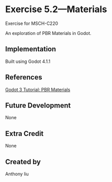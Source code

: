 
# Exercise 5.2—Materials

Exercise for MSCH-C220

An exploration of PBR Materials in Godot.

## Implementation

Built using Godot 4.1.1

## References

[Godot 3 Tutorial: PBR Materials](https://www.youtube.com/watch?v=pM5j8x71HcE)

## Future Development

None

## Extra Credit

None

## Created by 

Anthony liu
